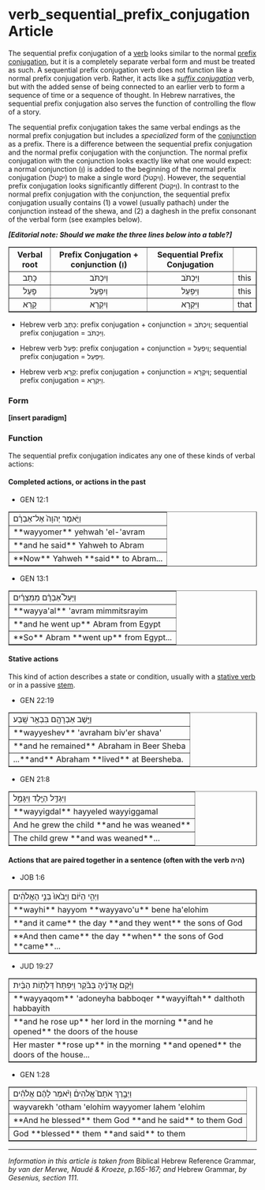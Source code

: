 # verb_sequential_prefix_conjugation Article
The sequential prefix conjugation of a [verb](https://git.door43.org/Door43/en-uhg/src/master/content/verb/02.md) looks similar to the normal [prefix conjugation](https://git.door43.org/Door43/en-uhg/src/master/content/verb_imperfect/02.md), but it is a completely separate verbal form and must be treated as such. A sequential prefix conjugation verb does not function like a normal prefix conjugation verb. Rather, it acts like a *[suffix conjugation](https://git.door43.org/Door43/en-uhg/src/master/content/verb_perfect/02.md)* verb, but with the added sense of being connected to an earlier verb to form a sequence of time or a sequence of thought. In Hebrew narratives, the sequential prefix conjugation also serves the function of controlling the flow of a story.

The sequential prefix conjugation takes the same verbal endings as the normal prefix conjugation but includes a *specialized* form of the [conjunction](https://git.door43.org/Door43/en-uhg/src/master/content/conjunction/02.md) as a prefix. There is a difference between the sequential prefix conjugation and the normal prefix conjugation with the conjunction. The normal prefix conjugation with the conjunction looks exactly like what one would expect: a normal conjunction (וְ) is added to the beginning of the normal prefix conjugation (יִקְטֹל) to make a single word (וְיִקְטֹל).  However, the sequential prefix conjugation looks significantly different (וַיִּקְטֹל). In contrast to the normal prefix conjugation with the conjunction, the sequential prefix conjugation usually contains (1) a vowel (usually pathach) under the conjunction instead of the shewa, and (2) a daghesh in the prefix consonant of the verbal form (see examples below).

***[Editorial note: Should we make the three lines below into a table?]***

<table border="1" class="docutils">
<tr class="row-odd" align="center"><th>Verbal root</th><th>Prefix Conjugation + conjunction (וְ)</th><th>Sequential Prefix Conjugation</th>
</tr>
<tr class="row-odd" align="center"><td> כָּתַב</td>
<td> וְיִכְתֹּב</td>
<td> וַיִּכְתֹּב</td>
<td>this</td>
</tr>
<tr class="row-even" align="center"><td> פָּעַל</td>
<td> וְיִפְעַל</td>
<td> וַיִּפְעַל</td>
<td>this</td>
</tr>
<tr class="row-odd" align="center"><td> קָרָא</td><td> וְיִקְרָא</td><td> וַיִּקְרָא</td><td>that</td>
</tr>
</tbody>
</table>

* Hebrew verb כָּתַב: prefix conjugation + conjunction = וְיִכְתֹּב; sequential prefix conjugation = וַיִּכְתֹּב.

* Hebrew verb פָּעַל: prefix conjugation + conjunction = וְיִפְעַל; sequential prefix conjugation = וַיִּפְעַל.

* Hebrew verb קָרָא: prefix conjugation + conjunction = וְיִקְרָא; sequential prefix conjugation = וַיִּקְרָא.

### Form

**[insert paradigm]**

### Function

The sequential prefix conjugation indicates any one of these kinds of verbal actions:

#### Completed actions, or actions in the past
* GEN 12:1
<table border="1" class="docutils">
<colgroup>
<col width="100%" />
</colgroup>
<tbody valign="top">
<tr class="row-odd"><td>וַיֹּ֤אמֶר יְהוָה֙ אֶל־אַבְרָ֔ם</td>
</tr>
<tr class="row-even"><td>**wayyomer** yehwah 'el-'avram</td>
</tr>
<tr class="row-odd"><td>**and he said** Yahweh to Abram</td>
</tr>
<tr class="row-even"><td>**Now** Yahweh **said** to Abram...</td>
</tr>
</tbody>
</table>

* GEN 13:1
<table border="1" class="docutils">
<colgroup>
<col width="100%" />
</colgroup>
<tbody valign="top">
<tr class="row-odd"><td>וַיַּעַל֩ אַבְרָ֨ם מִמִּצְרַ֜יִם</td>
</tr>
<tr class="row-even"><td>**wayya'al** 'avram mimmitsrayim</td>
</tr>
<tr class="row-odd"><td>**and he went up** Abram from Egypt</td>
</tr>
<tr class="row-even"><td>**So** Abram **went up** from Egypt...</td>
</tr>
</tbody>
</table>

#### Stative actions
This kind of action describes a state or condition, usually with a [stative verb](https://git.door43.org/Door43/en-uhg/src/master/content/verb/02.md#non-action-or-stative-verbs) or in a passive [stem](https://git.door43.org/Door43/en-uhg/src/master/content/stem/02.md).
* GEN 22:19
<table border="1" class="docutils">
<colgroup>
<col width="100%" />
</colgroup>
<tbody valign="top">
<tr class="row-odd"><td>וַיֵּ֥שֶׁב אַבְרָהָ֖ם בִּבְאֵ֥ר שָֽׁבַע</td>
</tr>
<tr class="row-even"><td>**wayyeshev** 'avraham biv'er shava'</td>
</tr>
<tr class="row-odd"><td>**and he remained** Abraham in Beer Sheba</td>
</tr>
<tr class="row-even"><td>...**and** Abraham **lived** at Beersheba.</td>
</tr>
</tbody>
</table>

* GEN 21:8
<table border="1" class="docutils">
<colgroup>
<col width="100%" />
</colgroup>
<tbody valign="top">
<tr class="row-odd"><td>וַיִּגְדַּ֥ל הַיֶּ֖לֶד וַיִּגָּמַ֑ל</td>
</tr>
<tr class="row-even"><td>**wayyigdal** hayyeled wayyiggamal</td>
</tr>
<tr class="row-odd"><td>And he grew the child **and he was weaned**</td>
</tr>
<tr class="row-even"><td>The child grew **and was weaned**...</td>
</tr>
</tbody>
</table>

#### Actions that are paired together in a sentence (often with the verb היה)
* JOB 1:6
<table border="1" class="docutils">
<colgroup>
<col width="100%" />
</colgroup>
<tbody valign="top">
<tr class="row-odd"><td>וַיְהִ֣י הַיּ֔וֹם וַיָּבֹ֙אוּ֙ בְּנֵ֣י הָאֱלֹהִ֔ים</td>
</tr>
<tr class="row-even"><td>**wayhi** hayyom **wayyavo'u** bene ha'elohim</td>
</tr>
<tr class="row-odd"><td>**and it came** the day **and they went** the sons of God</td>
</tr>
<tr class="row-even"><td>**And then came** the day **when** the sons of God **came**...</td>
</tr>
</tbody>
</table>

* JUD 19:27
<table border="1" class="docutils">
<colgroup>
<col width="100%" />
</colgroup>
<tbody valign="top">
<tr class="row-odd"><td>וַיָּ֨קָם אֲדֹנֶ֜יהָ בַּבֹּ֗קֶר וַיִּפְתַּח֙ דַּלְת֣וֹת הַבַּ֔יִת</td>
</tr>
<tr class="row-even"><td>**wayyaqom** 'adoneyha babboqer **wayyiftah** dalthoth habbayith</td>
</tr>
<tr class="row-odd"><td>**and he rose up** her lord in the morning **and he opened** the doors of the house</td>
</tr>
<tr class="row-even"><td>Her master **rose up** in the morning **and opened** the doors of the house...</td>
</tr>
</tbody>
</table>

* GEN 1:28
<table border="1" class="docutils">
<colgroup>
<col width="100%" />
</colgroup>
<tbody valign="top">
<tr class="row-odd"><td>וַיְבָ֣רֶךְ אֹתָם֮ אֱלֹהִים֒ וַיֹּ֨אמֶר לָהֶ֜ם אֱלֹהִ֗ים</td>
</tr>
<tr class="row-even"><td>wayvarekh 'otham 'elohim wayyomer lahem 'elohim</td>
</tr>
<tr class="row-odd"><td>**And he blessed** them God **and he said** to them God</td>
</tr>
<tr class="row-even"><td>God **blessed** them **and said** to them</td>
</tr>
</tbody>
</table>


-------------------------------------------

*Information in this article is taken from* Biblical Hebrew Reference Grammar, *by van der Merwe, Naudé & Kroeze, p.165-167; and* Hebrew Grammar, *by Gesenius, section 111.*